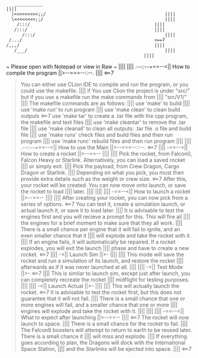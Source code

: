        ___________                                                                                              ||||
      |<<<<<<<<<;;/												||||
      \<<<<<<<<;;/												||||
	    /:::/												||||
	   /:::/												||||
          /:::/													||||
	 /.../													<==7
	/,,,/													||||
       /___/													||||
														||||
~ Please open with Notepad or view in Raw ~ 	              							||||
														||||
.--::--===--<||  How to compile the program  ||>--===--::--.							||||
														<==7
> You can either use CLion IDE to compile and run the program, or you could use the makefile.                   ||||
>if You use Clion the project is under "src/" but if you use a makefile run the make commands from              ||||
 "src/V1/"                                                                                  			||||
> The makefile commands are as follows:										||||
	use 'make' to build											||||
	use 'make run' to run program										||||
	use 'make clean' to clean build outputs									<==7
	use 'make tar' to create a .tar file with the cpp program, the makefile and text files			||||
	use 'make cleantar' to remove the .tar file								||||
	use 'make cleanall' to clean all outputs: .tar file .o file and build file				||||
	use 'make runs' check files and build files and then run program					||||
	use 'make runc' rebuild files and then run program							||||
														||||
.--::--===--<||  How to use the Main  ||>--===--::--.								<==7
														||||
-==--<|| How to create a rocket ||>--==--									||||
														||||
> Pick the rocket, from Falcon0, Falcon Heavy or Starlink. Alternatively, you can load a saved rocket		||||
  or simply exit.												||||
> Pick the payload, from Crew Dragon, Cargo Dragon or Starlink.							||||
> Depending on what you pick, you must then provide extra details such as the weight or crew size.		<==7
> After this, your rocket will be created. You can now move onto launch, or save the rocket to load		||||
  later.													||||
														||||
														||||
-==--<|| How to launch a rocket ||>--==--									||||
														||||
> After creating your rocket, you can now pick from a series of options.					<==7
> You can test it, create a simulation launch, or actual launch it, or save it to load later.			||||
> It is advisable to test the engines first and you will recieve a prompt for this. This will fire all		||||
  the engines for a brief moment to make sure that they all work.						||||
> There is a small chance per engine that it will fail to ignite, and an even smaller chance that it		||||
  will explode and take the rocket with it.									||||
> If an engine fails, it will automatically be repaired. If a rocket explodes, you will exit the launch		||||
  phase and have to create a new rocket.									<==7
														||||
-<|| Launch Sim ||>-												||||
														||||
> This mode will save the rocket and run a simulation of its launch, and restore the rocket			||||
  afterwards as if it was never launched at all.								||||
														||||
-<|| Test Mode ||>-												<==7
														||||
> This is similar to launch sim, except just after launch, you can completely recreate the rocket		||||
  midflight for testing purposes.										||||
														||||
-<|| Launch Actual ||>-												||||
														||||
> This will actually launch the rocket.										<==7
> It is advisable to test the rocket first, but this does not guarantee that it will not fail.			||||
> There is a small chance that one or more engines will fail, and a smaller chance that one or more		||||
  engines will explode and take the rocket with it.								||||
														||||
														||||
-==--<|| What to expect after launching ||>--==--								||||
														<==7
> The rocket will now launch to space.										||||
> There is a small chance for the rocket to fail.								||||
> The Falcon9 boosters will attempt to return to earth to be reused later. There is a small chance it		||||
  will miss and explode.											||||
> If everything goes according to plan, the Dragons will dock with the International Space Station,		||||
  and the Starlinks will be ejected into space.									||||
														<==7